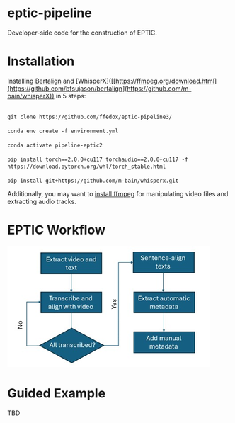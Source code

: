 # eptic-pipeline

Developer-side code for the construction of EPTIC.

# Installation

Installing [Bertalign]([https://ffmpeg.org/download.html](https://github.com/bfsujason/bertalign)) and [WhisperX]([[https://ffmpeg.org/download.html](https://github.com/bfsujason/bertalign](https://github.com/m-bain/whisperX)) in 5 steps:

```

git clone https://github.com/ffedox/eptic-pipeline3/

conda env create -f environment.yml

conda activate pipeline-eptic2

pip install torch==2.0.0+cu117 torchaudio==2.0.0+cu117 -f https://download.pytorch.org/whl/torch_stable.html

pip install git+https://github.com/m-bain/whisperx.git
```

Additionally, you may want to [install ffmpeg](https://ffmpeg.org/download.html) for manipulating video files and extracting audio tracks.

# EPTIC Workflow

![Eptic Workflow](eptic_workflow.jpg)

# Guided Example

TBD
